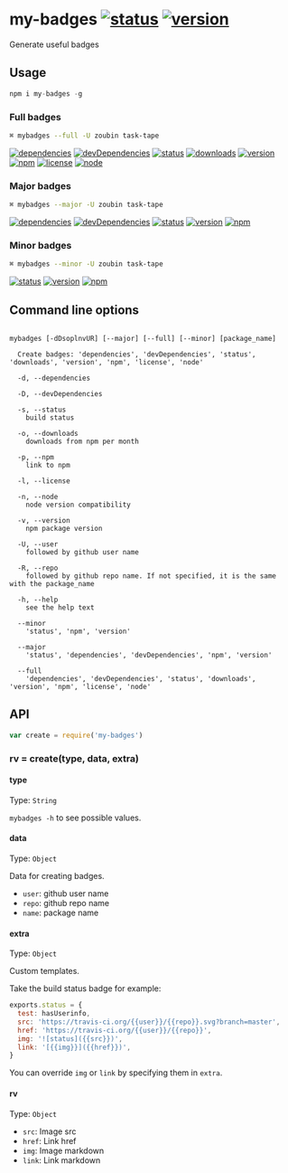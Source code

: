# my-badges [![status](https://travis-ci.org/zoubin/my-badges.svg?branch=master)](https://travis-ci.org/zoubin/my-badges) [![version](https://img.shields.io/npm/v/my-badges.svg)](https://www.npmjs.org/package/my-badges)
Generate useful badges

## Usage

```javascript
npm i my-badges -g
```

### Full badges

```bash
⌘ mybadges --full -U zoubin task-tape
```
[![dependencies](https://david-dm.org/zoubin/task-tape.svg)](https://david-dm.org/zoubin/task-tape)
[![devDependencies](https://david-dm.org/zoubin/task-tape/dev-status.svg)](https://david-dm.org/zoubin/task-tape#info=devDependencies)
[![status](https://travis-ci.org/zoubin/task-tape.svg?branch=master)](https://travis-ci.org/zoubin/task-tape)
[![downloads](https://img.shields.io/npm/dm/task-tape.svg)](https://www.npmjs.org/package/task-tape)
[![version](https://img.shields.io/npm/v/task-tape.svg)](https://www.npmjs.org/package/task-tape)
[![npm](https://nodei.co/npm/task-tape.png)](https://www.npmjs.org/package/task-tape)
[![license](https://img.shields.io/npm/l/task-tape.svg)](https://www.npmjs.org/package/task-tape)
[![node](https://img.shields.io/node/v/task-tape.svg)](https://www.npmjs.org/package/task-tape)

### Major badges

```bash
⌘ mybadges --major -U zoubin task-tape
```
[![dependencies](https://david-dm.org/zoubin/task-tape.svg)](https://david-dm.org/zoubin/task-tape)
[![devDependencies](https://david-dm.org/zoubin/task-tape/dev-status.svg)](https://david-dm.org/zoubin/task-tape#info=devDependencies)
[![status](https://travis-ci.org/zoubin/task-tape.svg?branch=master)](https://travis-ci.org/zoubin/task-tape)
[![version](https://img.shields.io/npm/v/task-tape.svg)](https://www.npmjs.org/package/task-tape)
[![npm](https://nodei.co/npm/task-tape.png)](https://www.npmjs.org/package/task-tape)

### Minor badges

```bash
⌘ mybadges --minor -U zoubin task-tape
```

[![status](https://travis-ci.org/zoubin/task-tape.svg?branch=master)](https://travis-ci.org/zoubin/task-tape)
[![version](https://img.shields.io/npm/v/task-tape.svg)](https://www.npmjs.org/package/task-tape)
[![npm](https://nodei.co/npm/task-tape.png)](https://www.npmjs.org/package/task-tape)

## Command line options

```

mybadges [-dDsoplnvUR] [--major] [--full] [--minor] [package_name]

  Create badges: 'dependencies', 'devDependencies', 'status', 'downloads', 'version', 'npm', 'license', 'node'

  -d, --dependencies

  -D, --devDependencies

  -s, --status
    build status

  -o, --downloads
    downloads from npm per month

  -p, --npm
    link to npm

  -l, --license

  -n, --node
    node version compatibility

  -v, --version
    npm package version

  -U, --user
    followed by github user name

  -R, --repo
    followed by github repo name. If not specified, it is the same with the package_name
  
  -h, --help
    see the help text

  --minor
    'status', 'npm', 'version'
  
  --major
    'status', 'dependencies', 'devDependencies', 'npm', 'version'
  
  --full
    'dependencies', 'devDependencies', 'status', 'downloads', 'version', 'npm', 'license', 'node'

```

## API

```javascript
var create = require('my-badges')

```

### rv = create(type, data, extra)

#### type

Type: `String`

`mybadges -h` to see possible values.

#### data

Type: `Object`

Data for creating badges.

* `user`: github user name
* `repo`: github repo name
* `name`: package name

#### extra

Type: `Object`

Custom templates.

Take the build status badge for example:

```javascript
exports.status = {
  test: hasUserinfo,
  src: 'https://travis-ci.org/{{user}}/{{repo}}.svg?branch=master',
  href: 'https://travis-ci.org/{{user}}/{{repo}}',
  img: '![status]({{src}})',
  link: '[{{img}}]({{href}})',
}
```

You can override `img` or `link` by specifying them in `extra`.

#### rv

Type: `Object`

* `src`: Image src
* `href`: Link href
* `img`: Image markdown
* `link`: Link markdown


